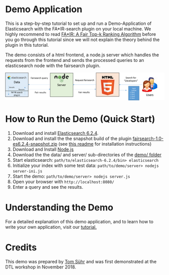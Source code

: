 # Demo Application

This is a step-by-step tutorial to set up and run a Demo-Application of Elasticsearch with the FA*IR-search plugin on your local machine.
We highly recommend to read [FA*IR: A Fair Top-k Ranking Algorithm](https://arxiv.org/abs/1706.06368) before you go through this tutorial since we will not explain the theory behind the plugin in this tutorial.

The demo consists of a html frontend, a node.js server which handles the requests from the frontend and sends the processed queries to an elasticsearch node with the fairsearch plugin.

![](https://github.com/fair-search/fairsearch-elasticsearch-plugin/blob/master/res/demoInfrastructure.png)

# How to Run the Demo (Quick Start)

1. Download and install [Elasticsearch 6.2.4](https://www.elastic.co/de/downloads/past-releases/elasticsearch-6-2-4).
2. Download and install the the snapshot build of the plugin [fairsearch-1.0-es6.2.4-snapshot.zip](https://fair-search.github.io/fair-reranker/fairsearch-1.0-es6.2.4-snapshot.zip) (see [this readme](https://github.com/fair-search/fairsearch-fair-for-elasticsearch/blob/master/README.md) for installation instructions)
3. Download and Install [Node.js](https://nodejs.org/en/download/)
4. Download the the data/ and server/ sub-directories of the [demo/ folder](.)
5. Start elasticsearch: `path/to/elasticsearch-6.2.4/bin> elasticsearch`
6. Initialize your index with some test data: `path/to/demo/server> nodejs server-ini.js`
7. Start the demo: `path/to/demo/server> nodejs server.js`
8. Open your browser with `http://localhost:8080/` 
9. Enter a query and see the results.

# Understanding the Demo

For a detailed explanation of this demo application, and to learn how to write your own application, visit our [tutorial.](TUTORIAL.md)

# Credits

This demo was prepared by [Tom Sühr](https://github.com/tsuehr) and was first demonstrated at the DTL workshop in November 2018.
